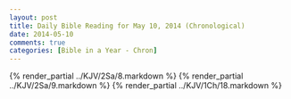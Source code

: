 ```yaml
---
layout: post
title: Daily Bible Reading for May 10, 2014 (Chronological)
date: 2014-05-10
comments: true
categories: [Bible in a Year - Chron]
---
```

{% render_partial ../KJV/2Sa/8.markdown %}
{% render_partial ../KJV/2Sa/9.markdown %}
{% render_partial ../KJV/1Ch/18.markdown %}
